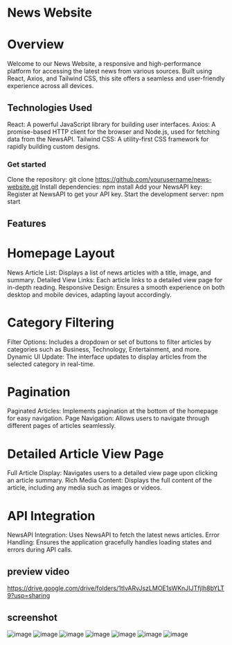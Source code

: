 # News Website

# Overview

Welcome to our News Website, a responsive and high-performance platform for accessing the latest news from various sources. Built using React, Axios, and Tailwind CSS, this site offers a seamless and user-friendly experience across all devices.

## Technologies Used

React: A powerful JavaScript library for building user interfaces.
Axios: A promise-based HTTP client for the browser and Node.js, used for fetching data from the NewsAPI.
Tailwind CSS: A utility-first CSS framework for rapidly building custom designs.

### Get started

Clone the repository: git clone https://github.com/yourusername/news-website.git
Install dependencies: npm install
Add your NewsAPI key: Register at NewsAPI to get your API key.
Start the development server: npm start                      


## Features

# Homepage Layout

News Article List: Displays a list of news articles with a title, image, and summary.
Detailed View Links: Each article links to a detailed view page for in-depth reading.
Responsive Design: Ensures a smooth experience on both desktop and mobile devices, adapting layout accordingly.

# Category Filtering

Filter Options: Includes a dropdown or set of buttons to filter articles by categories such as Business, Technology, Entertainment, and more.
Dynamic UI Update: The interface updates to display articles from the selected category in real-time.

# Pagination

Paginated Articles: Implements pagination at the bottom of the homepage for easy navigation.
Page Navigation: Allows users to navigate through different pages of articles seamlessly.

# Detailed Article View Page

Full Article Display: Navigates users to a detailed view page upon clicking an article summary.
Rich Media Content: Displays the full content of the article, including any media such as images or videos.

# API Integration

NewsAPI Integration: Uses NewsAPI to fetch the latest news articles.
Error Handling: Ensures the application gracefully handles loading states and errors during API calls.

## preview video

https://drive.google.com/drive/folders/1tIvARvJszLMOE1sWKnJIJTfjIh8bYLT9?usp=sharing


## screenshot
![image](https://github.com/DevGajjar28/news_app/assets/145287513/52de0dad-baab-4c64-bcbf-2f5995e70b6d)
![image](https://github.com/DevGajjar28/news_app/assets/145287513/49267f71-a7ca-495f-8548-4881d3972ca7)
![image](https://github.com/DevGajjar28/news_app/assets/145287513/a20d3091-18a9-4880-af10-c177c6707de4)
![image](https://github.com/DevGajjar28/news_app/assets/145287513/f99fc2c5-3cb3-4568-8d3e-b6869bd99b90)
![image](https://github.com/DevGajjar28/news_app/assets/145287513/fb7ae59d-ed65-44a9-81e9-7fae809347e8)
![image](https://github.com/DevGajjar28/news_app/assets/145287513/d7373fa5-ddce-4ec3-869f-d2037bc52da7)
![image](https://github.com/DevGajjar28/news_app/assets/145287513/9bf5dd0b-0e32-4ae7-9b27-5979f030a0bc)
